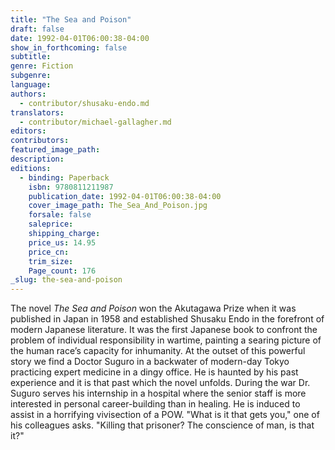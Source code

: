 ```yaml
---
title: "The Sea and Poison"
draft: false
date: 1992-04-01T06:00:38-04:00
show_in_forthcoming: false
subtitle:
genre: Fiction
subgenre:
language:
authors:
  - contributor/shusaku-endo.md
translators:
  - contributor/michael-gallagher.md
editors:
contributors:
featured_image_path:
description:
editions:
  - binding: Paperback
    isbn: 9780811211987
    publication_date: 1992-04-01T06:00:38-04:00
    cover_image_path: The_Sea_And_Poison.jpg
    forsale: false
    saleprice:
    shipping_charge:
    price_us: 14.95
    price_cn:
    trim_size:
    Page_count: 176
_slug: the-sea-and-poison
---
```


The novel _The Sea and Poison_ won the Akutagawa Prize when it was published in Japan in 1958 and established Shusaku Endo in the forefront of modern Japanese literature. It was the first Japanese book to confront the problem of individual responsibility in wartime, painting a searing picture of the human race’s capacity for inhumanity. At the outset of this powerful story we find a Doctor Suguro in a backwater of modern-day Tokyo practicing expert medicine in a dingy office. He is haunted by his past experience and it is that past which the novel unfolds. During the war Dr. Suguro serves his internship in a hospital where the senior staff is more interested in personal career-building than in healing. He is induced to assist in a horrifying vivisection of a POW. "What is it that gets you," one of his colleagues asks. "Killing that prisoner? The conscience of man, is that it?"

